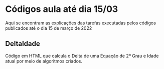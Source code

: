 # Códigos aula até dia 15/03
Aqui se encontram as explicações das tarefas executadas pelos códigos publicados até o dia 15 de março de 2022
## DeltaIdade
Código em HTML que calcula o Delta de uma Equação de 2º Grau e Idade atual por meio de algoritmos criados.
##
